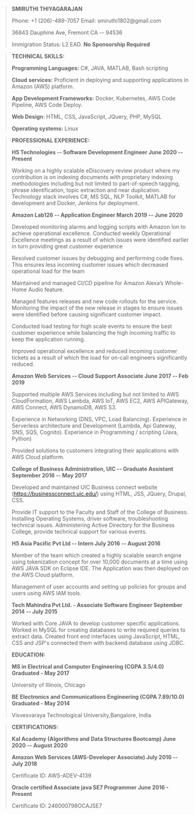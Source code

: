 > **SMIRUTHI THIYAGARAJAN**
>
> Phone: +1 (206)-489-7057 Email: smiruthi1802\@gmail.com
>
> 36843 Dauphine Ave, Fremont CA -- 94536
>
> Immigration Status: L2 EAD. **No Sponsorship Required**

> **TECHNICAL SKILLS:**
>
>**Programming Languages:** C\#, JAVA, MATLAB, Bash scripting
>
> **Cloud services:** Proficient in deploying and supporting
> applications in Amazon (AWS) platform.
>
> **App Development Frameworks:** Docker, Kubernetes, AWS Code Pipeline,
> AWS Code Deploy.
>
> **Web Design**: HTML, CSS, JavaScript, JQuery, PHP, MySQL
>
> **Operating systems:** Linux

> **PROFESSIONAL EXPERIENCE:**
>
> **H5 Technologies -- Software Development Engineer June 2020 --
> Present**
>
> Working on a highly scalable eDiscovery review product where my contribution is on indexing documents with proprietary indexing methodologies including but not limited to part-of-speech tagging, phrase identification, topic extraction and near duplication. Technology stack involves C#, MS SQL, NLP Toolkit, MATLAB for development and Docker, Jenkins for deployment.
>
> **Amazon Lab126 -- Application Engineer March 2019 -- June 2020**
>
>   Developed monitoring alarms and logging scripts with Amazon Ion to achieve operational excellence. Conducted
weekly Operational Excellence meetings as a result of which issues were identified earlier in turn providing
great customer experience
>
>   Resolved customer issues by debugging and performing code fixes. This ensures less incoming customer issues
which decreased operational load for the team
>
>   Maintained and managed CI/CD pipeline for Amazon Alexa’s Whole-Home Audio feature.
>
>   Managed features releases and new code rollouts for the service. Monitoring the impact of the new release in
stages to ensure issues were identified before causing significant customer impact.
>
>   Conducted load testing for high scale events to ensure the best customer experience while balancing the high
incoming traffic to keep the application running. 
>
>   Improved operational excellence and reduced incoming customer tickets as a result of which the load for on-call
engineers significantly reduced.
>
> **Amazon Web Services -- Cloud Support Associate June 2017 -- Feb 2019**
>
>   Supported multiple AWS Services including but not limited to AWS CloudFormation, AWS Lambda, AWS IoT,
AWS EC2, AWS APIGateway, AWS Connect, AWS DynamoDB, AWS S3.
>
>   Experience in Networking (DNS, VPC, Load Balancing). Experience in Serverless architecture and Development (Lambda, Api Gateway, SNS, SQS, Cognito). Experience in Programming / scripting (Java, Python)
>
>   Provided solutions to customers integrating their applications with AWS Cloud platform. 
>
> **College of Business Administration, UIC -- Graduate Assistant
> September 2016 -- May 2017**
>
>   Developed and maintained UIC Business connect website (https://businessconnect.uic.edu/) using HTML, JSS,
JQuery, Drupal, CSS.
>
>   Provide IT support to the Faculty and Staff of the College of Business. Installing Operating Systems, driver software, troubleshooting technical issues. Administering Active Directory for the Business College, provide technical support for various events.
>
> **H5 Asia Pacific Pvt Ltd -- Intern July 2016 -- August 2016**
>
>   Member of the team which created a highly scalable search engine using tokenization concept for over 10,000 documents at a time using AWS JAVA SDK on Eclipse IDE. The Application was then deployed on the AWS Cloud platform.
>
>   Management of user accounts and setting up policies for groups and users using AWS IAM tools.
>
> **Tech Mahindra Pvt Ltd. - Associate Software Engineer September 2014
> -- July 2015**
>
> Worked with Core JAVA to develop customer specific applications. Worked in MySQL for creating databases to write required queries to extract data. Created front end interfaces using JavaScript, HTML, CSS and JSP's connected them with backend database using JDBC.

> **EDUCATION:**
>
> **MS in Electrical and Computer Engineering (CGPA 3.5/4.0) Graduated -
> May 2017** 
>
>University of Illinois, Chicago
>
> **BE Electronics and Communications Engineering (CGPA 7.89/10.0)
> Graduated - May 2014** 
>
>Visvesvaraya Technological University,Bangalore, India

> **CERTIFICATIONS:**
>
> **Kal Academy (Algorithms and Data Structures Bootcamp) June 2020 --
> August 2020**
>
> **Amazon Web Services (AWS-Developer Associate) July 2016 -- July
> 2018**
> 
> Certificate ID: AWS-ADEV-4139
>
> **Oracle certified Associate java SE7 Programmer June 2016 -
> Present**
> 
> Certificate ID: 246000798OCAJSE7
